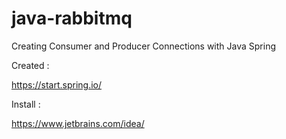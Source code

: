 # java-rabbitmq
Creating Consumer and Producer Connections with Java Spring


Created :

https://start.spring.io/

Install :

https://www.jetbrains.com/idea/